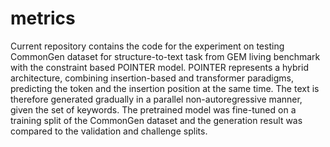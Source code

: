 # metrics
Current repository contains the code for the experiment on testing CommonGen dataset for structure-to-text task from GEM living benchmark with the constraint based POINTER model. POINTER represents a hybrid architecture, combining insertion-based and transformer paradigms, predicting the token and the insertion position at the same time. The text is therefore generated gradually in a parallel non-autoregressive manner, given the set of keywords. The pretrained model was fine-tuned on a training split of the CommonGen dataset and the generation result was compared to the validation and challenge splits.
